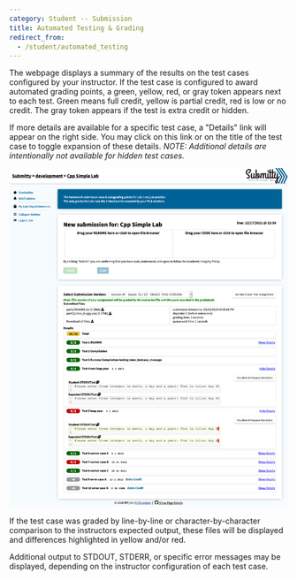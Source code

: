 ```yaml
---
category: Student -- Submission
title: Automated Testing & Grading
redirect_from:
  - /student/automated_testing
---
```


The webpage displays a summary of the results on the test cases
configured by your instructor.  If the test case is configured to
award automated grading points, a green, yellow, red, or gray token
appears next to each test.  Green means full credit, yellow is partial
credit, red is low or no credit.  The gray token appears if the test
is extra credit or hidden.

If more details are available for a specific test case, a "Details"
link will appear on the right side.  You may click on this link or on
the title of the test case to toggle expansion of these details.
_NOTE: Additional details are intentionally not available for hidden
test cases._

![](/images/TestCaseDetails.png)

If the test case was graded by line-by-line or character-by-character
comparison to the instructors expected output, these files will be
displayed and differences highlighted in yellow and/or red.

Additional output to STDOUT, STDERR, or specific error messages may be
displayed, depending on the instructor configuration of each test
case.



